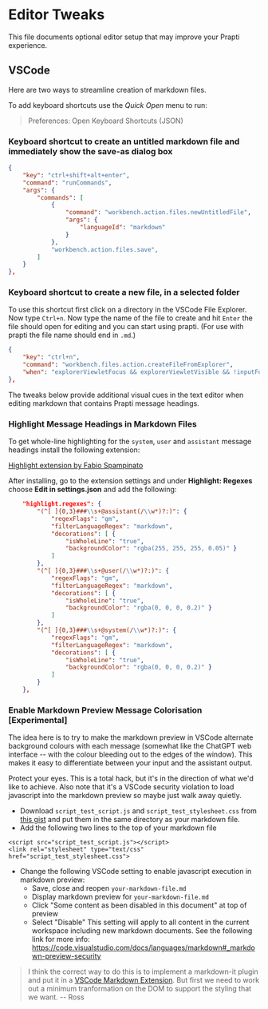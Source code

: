 # Editor Tweaks

This file documents optional editor setup that may improve your Prapti experience.

## VSCode

Here are two ways to streamline creation of markdown files.

To add keyboard shortcuts use the *Quick Open* menu to run:

> Preferences: Open Keyboard Shortcuts (JSON)

### Keyboard shortcut to create an untitled markdown file and immediately show the save-as dialog box

```json
{
    "key": "ctrl+shift+alt+enter",
    "command": "runCommands",
    "args": {
        "commands": [
            {
                "command": "workbench.action.files.newUntitledFile",
                "args": {
                    "languageId": "markdown"
                }
            },
            "workbench.action.files.save",
        ]
    }
},
```

### Keyboard shortcut to create a new file, in a selected folder

To use this shortcut first click on a directory in the VSCode File Explorer. Now type `Ctrl+n`. Now type the name of the file to create and hit `Enter` the file should open for editing and you can start using prapti. (For use with prapti the file name should end in `.md`.)

```json
{
    "key": "ctrl+n",
    "command": "workbench.files.action.createFileFromExplorer",
    "when": "explorerViewletFocus && explorerViewletVisible && !inputFocus"
},
```

The tweaks below provide additional visual cues in the text editor when editing markdown that contains Prapti message headings.

### Highlight Message Headings in Markdown Files

To get whole-line highlighting for the `system`, `user` and `assistant` message headings install the following extension:

[Highlight extension by Fabio Spampinato](vscode:extension/fabiospampinato.vscode-highlight)

After installing, go to the extension settings and under **Highlight: Regexes** choose **Edit in settings.json** and add the following:

```json
    "highlight.regexes": {
        "(^[ ]{0,3}###\\s+@assistant(/\\w*)?:)": {
            "regexFlags": "gm",
            "filterLanguageRegex": "markdown",
            "decorations": [ {
                "isWholeLine": "true",
                "backgroundColor": "rgba(255, 255, 255, 0.05)" }
            ]
        },
        "(^[ ]{0,3}###\\s+@user(/\\w*)?:)": {
            "regexFlags": "gm",
            "filterLanguageRegex": "markdown",
            "decorations": [ {
                "isWholeLine": "true",
                "backgroundColor": "rgba(0, 0, 0, 0.2)" }
            ]
        },
        "(^[ ]{0,3}###\\s+@system(/\\w*)?:)": {
            "regexFlags": "gm",
            "filterLanguageRegex": "markdown",
            "decorations": [ {
                "isWholeLine": "true",
                "backgroundColor": "rgba(0, 0, 0, 0.2)" }
            ]
        }
    },
```

### Enable Markdown Preview Message Colorisation [Experimental]

The idea here is to try to make the markdown preview in VSCode alternate background colours with each message (somewhat like the ChatGPT web interface -- with the colour bleeding out to the edges of the window). This makes it easy to differentiate between your input and the assistant output.

Protect your eyes. This is a total hack, but it's in the direction of what we'd like to achieve. Also note that it's a VSCode security violation to load javascript into the markdown preview so maybe just walk away quietly.

- Download `script_test_script.js` and `script_test_stylesheet.css` from [this gist](https://gist.github.com/RossBencina/c922ecc9b7f798a403dca444d76809ee) and put them in the same directory as your markdown file.
- Add the following two lines to the top of your markdown file
```
<script src="script_test_script.js"></script>
<link rel="stylesheet" type="text/css" href="script_test_stylesheet.css">
```
- Change the following VSCode setting to enable javascript execution in markdown preview:
    - Save, close and reopen `your-markdown-file.md`
    - Display markdown preview for `your-markdown-file.md`
    - Click "Some content as been disabled in this document" at top of preview
    - Select "Disable"
This setting will apply to all content in the current workspace including new markdown documents. See the following link for more info:
https://code.visualstudio.com/docs/languages/markdown#_markdown-preview-security

> I think the correct way to do this is to implement a markdown-it plugin and put it in a [VSCode Markdown Extension](https://code.visualstudio.com/api/extension-guides/markdown-extension). But first we need to work out a minimum tranformation on the DOM to support the styling that we want. -- Ross